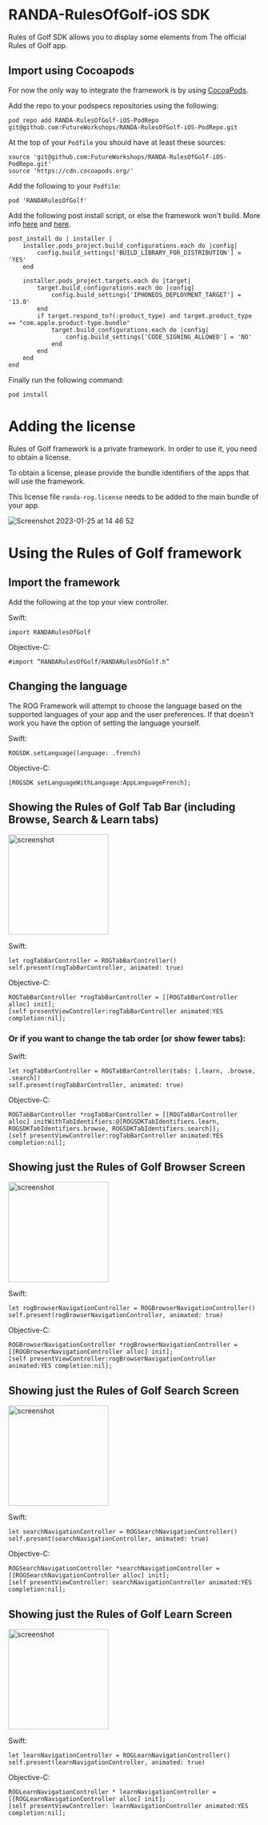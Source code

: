 # RANDA-RulesOfGolf-iOS SDK

Rules of Golf SDK allows you to display some elements from The official Rules of Golf app.

##  Import using Cocoapods

For now the only way to integrate the framework is by using [CocoaPods](https://cocoapods.org/).

Add the repo to your podspecs repositories using the following:

```
pod repo add RANDA-RulesOfGolf-iOS-PodRepo git@github.com:FutureWorkshops/RANDA-RulesOfGolf-iOS-PodRepo.git
```

At the top of your `Podfile` you should have at least these sources:

```
source 'git@github.com:FutureWorkshops/RANDA-RulesOfGolf-iOS-PodRepo.git'
source 'https://cdn.cocoapods.org/'
```

Add the following to your `Podfile`:

```
pod 'RANDARulesOfGolf'
```

Add the following post install script, or else the framework won't build. More info [here](https://github.com/CocoaPods/CocoaPods/issues/9232) and [here](https://github.com/CocoaPods/CocoaPods/issues/8891).

```
post_install do | installer |
    installer.pods_project.build_configurations.each do |config|
        config.build_settings['BUILD_LIBRARY_FOR_DISTRIBUTION'] = 'YES'
    end

    installer.pods_project.targets.each do |target|
        target.build_configurations.each do |config|
            config.build_settings['IPHONEOS_DEPLOYMENT_TARGET'] = '13.0'
        end
        if target.respond_to?(:product_type) and target.product_type == "com.apple.product-type.bundle"
            target.build_configurations.each do |config|
                config.build_settings['CODE_SIGNING_ALLOWED'] = 'NO'
            end
        end
    end
end
```

Finally run the following command:

```
pod install
```

#  Adding the license

Rules of Golf framework is a private framework. In order to use it, you need to obtain a license.

To obtain a license, please provide the bundle identifiers of the apps that will use the framework.

This license file `randa-rog.license` needs to be added to the main bundle of your app.

![Screenshot 2023-01-25 at 14 46 52](https://user-images.githubusercontent.com/1862078/214604718-8286211f-8595-47ae-a45e-c9f9398379a4.png)


# Using the Rules of Golf framework

##  Import the framework

Add the following at the top your view controller.

Swift:
```
import RANDARulesOfGolf
```

Objective-C:
```
#import “RANDARulesOfGolf/RANDARulesOfGolf.h”
```

## Changing the language

The ROG Framework will attempt to choose the language based on the supported languages of your app and the user preferences. If that doesn't work you have the option of setting the language yourself. 


Swift:
```
ROGSDK.setLanguage(language: .french)
```

Objective-C:
```
[ROGSDK setLanguageWithLanguage:AppLanguageFrench];
```

## Showing the Rules of Golf Tab Bar (including Browse, Search & Learn tabs)

<img src="https://user-images.githubusercontent.com/1300916/220942812-124ca0cc-b21b-4cf9-b62e-779ca2a99230.PNG" alt="screenshot" width="200"/>

Swift:
```
let rogTabBarController = ROGTabBarController()
self.present(rogTabBarController, animated: true)
```

Objective-C:
```
ROGTabBarController *rogTabBarController = [[ROGTabBarController alloc] init];
[self presentViewController:rogTabBarController animated:YES completion:nil];
```

### Or if you want to change the tab order (or show fewer tabs):

Swift:
```
let rogTabBarController = ROGTabBarController(tabs: [.learn, .browse, .search])
self.present(rogTabBarController, animated: true)
```

Objective-C:
```
ROGTabBarController *rogTabBarController = [[ROGTabBarController alloc] initWithTabIdentifiers:@[ROGSDKTabIdentifiers.learn, ROGSDKTabIdentifiers.browse, ROGSDKTabIdentifiers.search]];
[self presentViewController:rogTabBarController animated:YES completion:nil];
```

## Showing just the Rules of Golf Browser Screen

<img src="https://user-images.githubusercontent.com/1300916/220943083-339a337a-edf9-4fae-8ddb-8d9dad031922.PNG" alt="screenshot" width="200"/>

Swift:
```
let rogBrowserNavigationController = ROGBrowserNavigationController()  
self.present(rogBrowserNavigationController, animated: true)
```

Objective-C:
```
ROGBrowserNavigationController *rogBrowserNavigationController = [[ROGBrowserNavigationController alloc] init];  
[self presentViewController:rogBrowserNavigationController animated:YES completion:nil];
```

## Showing just the Rules of Golf Search Screen

<img src="https://user-images.githubusercontent.com/1300916/220943189-03d32a77-c115-4507-8883-d32b5a213b9b.PNG" alt="screenshot" width="200"/>

Swift:
```
let searchNavigationController = ROGSearchNavigationController()  
self.present(searchNavigationController, animated: true)
```

Objective-C:
```
ROGSearchNavigationController *searchNavigationController = [[ROGSearchNavigationController alloc] init];  
[self presentViewController: searchNavigationController animated:YES completion:nil];
```

## Showing just the Rules of Golf Learn Screen

<img src="https://user-images.githubusercontent.com/1300916/220943329-128b8b8d-b65d-49e6-8b8b-12ae55f9e967.PNG" alt="screenshot" width="200"/>

Swift:
```
let learnNavigationController = ROGLearnNavigationController()  
self.present(learnNavigationController, animated: true)
```

Objective-C:
```
ROGLearnNavigationController * learnNavigationController = [[ROGLearnNavigationController alloc] init];  
[self presentViewController: learnNavigationController animated:YES completion:nil];

```
